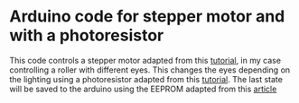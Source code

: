 # Arduino code for stepper motor and with a photoresistor
This code controls a stepper motor adapted from this [tutorial](https://learn.adafruit.com/adafruit-arduino-lesson-16-stepper-motors/overview), in my case controlling a roller with different eyes. This changes the eyes depending on the lighting using a photoresistor adapted from this [tutorial](https://create.arduino.cc/projecthub/MisterBotBreak/how-to-use-a-photoresistor-46c5eb). The last state will be saved to the arduino using the EEPROM adapted from this [article](https://roboticsbackend.com/how-to-save-values-on-arduino-with-eeprom/)
